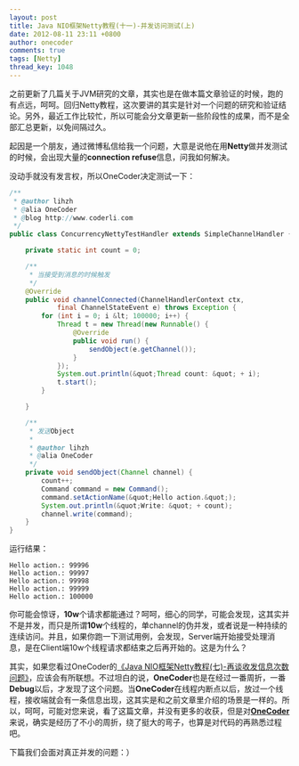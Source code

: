 ```yaml
---
layout: post
title: Java NIO框架Netty教程(十一)-并发访问测试(上)
date: 2012-08-11 23:11 +0800
author: onecoder
comments: true
tags: [Netty]
thread_key: 1048
---
```

之前更新了几篇关于JVM研究的文章，其实也是在做本篇文章验证的时候，跑的有点远，呵呵。回归Netty教程，这次要讲的其实是针对一个问题的研究和验证结论。另外，最近工作比较忙，所以可能会分文章更新一些阶段性的成果，而不是全部汇总更新，以免间隔过久。

起因是一个朋友，通过微博私信给我一个问题，大意是说他在用**Netty**做并发测试的时候，会出现大量的**connection refuse**信息，问我如何解决。

没动手就没有发言权，所以OneCoder决定测试一下：

```java
/**
 * @author lihzh
 * @alia OneCoder
 * @blog http://www.coderli.com
 */
public class ConcurrencyNettyTestHandler extends SimpleChannelHandler {

	private static int count = 0;

	/**
	 * 当接受到消息的时候触发
	 */
	@Override
	public void channelConnected(ChannelHandlerContext ctx,
			final ChannelStateEvent e) throws Exception {
		for (int i = 0; i &lt; 100000; i++) {
			Thread t = new Thread(new Runnable() {
				@Override
				public void run() {
					sendObject(e.getChannel());
				}
			});
			System.out.println(&quot;Thread count: &quot; + i);
			t.start();
		}

	}

	/**
	 * 发送Object
	 * 
	 * @author lihzh
	 * @alia OneCoder
	 */
	private void sendObject(Channel channel) {
		count++;
		Command command = new Command();
		command.setActionName(&quot;Hello action.&quot;);
		System.out.println(&quot;Write: &quot; + count);
		channel.write(command);
	}
}
```

运行结果：

```
Hello action.: 99996
Hello action.: 99997
Hello action.: 99998
Hello action.: 99999
Hello action.: 100000
```

你可能会惊讶，**10w**个请求都能通过？呵呵，细心的同学，可能会发现，这其实并不是并发，而只是所谓**10w**个线程的，单channel的伪并发，或者说是一种持续的连续访问。并且，如果你跑一下测试用例，会发现，Server端开始接受处理消息，是在Client端10w个线程请求都结束之后再开始的。这是为什么？

其实，如果您看过OneCoder的<a href="http://www.coderli.com/netty-message-receive-count-mismatch-two/" target="\_blank">《Java NIO框架Netty教程(七)-再谈收发信息次数问题》</a>，应该会有所联想。不过坦白的说，**OneCoder**也是在经过一番周折，一番**Debug**以后，才发现了这个问题。当**OneCoder**在线程内断点以后，放过一个线程，接收端就会有一条信息出现，这其实是和之前文章里介绍的场景是一样的。所以，呵呵，可能对您来说，看了这篇文章，并没有更多的收获，但是对<a href="http://www.coderli.com">**OneCoder**</a>来说，确实是经历了不小的周折，绕了挺大的弯子，也算是对代码的再熟悉过程吧。

下篇我们会面对真正并发的问题：）

